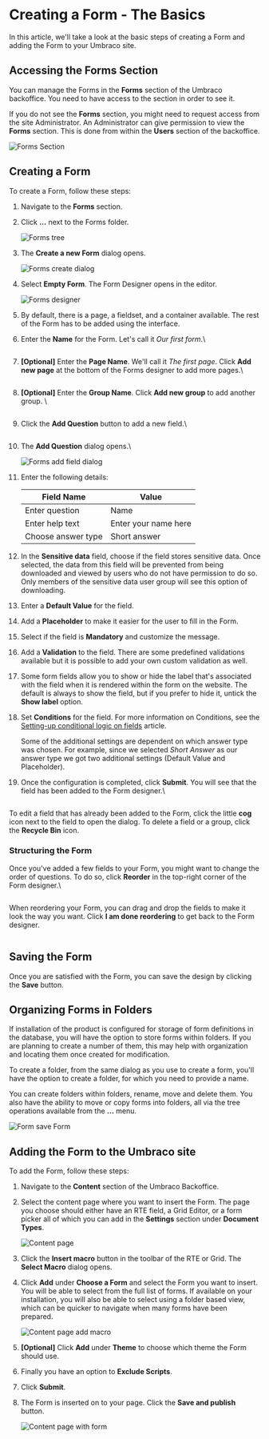 # Creating a Form - The Basics

In this article, we'll take a look at the basic steps of creating a Form and adding the Form to your Umbraco site.

## Accessing the Forms Section

You can manage the Forms in the **Forms** section of the Umbraco backoffice. You need to have access to the section in order to see it.

If you do not see the **Forms** section, you might need to request access from the site Administrator. An Administrator can give permission to view the **Forms** section. This is done from within the **Users** section of the backoffice.

![Forms Section](images/FormsSectionV9.png)

## Creating a Form

To create a Form, follow these steps:

1. Navigate to the **Forms** section.
2.  Click **...** next to the Forms folder.

    ![Forms tree](images/FormsTree.png)
3.  The **Create a new Form** dialog opens.

    ![Forms create dialog](images/FormsCreateDialogV9.png)
4.  Select **Empty Form**. The Form Designer opens in the editor.

    ![Forms designer](images/FormDesignerStartV8.png)
5. By default, there is a page, a fieldset, and a container available. The rest of the Form has to be added using the interface.
6.  Enter the **Name** for the Form. Let's call it _Our first form_.\\

    <figure><img src="images/FormDesignerFormNameV8.png" alt=""><figcaption></figcaption></figure>
7.  **\[Optional]** Enter the **Page Name**. We'll call it _The first page_. Click **Add new page** at the bottom of the Forms designer to add more pages.\


    <figure><img src="images/FormDesignerPageCaptionV8.png" alt=""><figcaption></figcaption></figure>
8.  **\[Optional]** Enter the **Group Name**. Click **Add new group** to add another group. \\

    <figure><img src="images/FormDesignerPageGroupV8.png" alt=""><figcaption></figcaption></figure>
9.  Click the **Add Question** button to add a new field.\


    <figure><img src="images/FormDesignerAddFieldV8.png" alt=""><figcaption></figcaption></figure>
10. The **Add Question** dialog opens.\\

    ![Forms add field dialog](images/FormDesignerAddFieldDialogV8.png)
11. Enter the following details:

    | Field Name         | Value                |
    | ------------------ | -------------------- |
    | Enter question     | Name                 |
    | Enter help text    | Enter your name here |
    | Choose answer type | Short answer         |
12. In the **Sensitive data** field, choose if the field stores sensitive data. Once selected, the data from this field will be prevented from being downloaded and viewed by users who do not have permission to do so. Only members of the sensitive data user group will see this option of downloading.
13. Enter a **Default Value** for the field.
14. Add a **Placeholder** to make it easier for the user to fill in the Form.
15. Select if the field is **Mandatory** and customize the message.
16. Add a **Validation** to the field. There are some predefined validations available but it is possible to add your own custom validation as well.
17. Some form fields allow you to show or hide the label that's associated with the field when it is rendered within the form on the website. The default is always to show the field, but if you prefer to hide it, untick the **Show label** option.
18. Set **Conditions** for the field. For more information on Conditions, see the [Setting-up conditional logic on fields](conditional-logic.md) article.

    Some of the additional settings are dependent on which answer type was chosen. For example, since we selected _Short Answer_ as our answer type we got two additional settings (Default Value and Placeholder).
19. Once the configuration is completed, click **Submit**. You will see that the field has been added to the Form designer.\


    <figure><img src="images/FormDesignerFieldAddedV8.png" alt=""><figcaption></figcaption></figure>

To edit a field that has already been added to the Form, click the little **cog** icon next to the field to open the dialog. To delete a field or a group, click the **Recycle Bin** icon.

### Structuring the Form

Once you've added a few fields to your Form, you might want to change the order of questions. To do so, click **Reorder** in the top-right corner of the Form designer.\\

<figure><img src="images/Reorder_Form.png" alt=""><figcaption></figcaption></figure>

When reordering your Form, you can drag and drop the fields to make it look the way you want. Click **I am done reordering** to get back to the Form designer.

<figure><img src="images/Reorder_Form_1.png" alt=""><figcaption></figcaption></figure>

## Saving the Form

Once you are satisfied with the Form, you can save the design by clicking the **Save** button.

## Organizing Forms in Folders

If installation of the product is configured for storage of form definitions in the database, you will have the option to store forms within folders. If you are planning to create a number of them, this may help with organization and locating them once created for modification.

To create a folder, from the same dialog as you use to create a form, you'll have the option to create a folder, for which you need to provide a name.

You can create folders within folders, rename, move and delete them. You also have the ability to move or copy forms into folders, all via the tree operations available from the **...** menu.

![Form save Form](images/FormDesignerSaveV8.png)

## Adding the Form to the Umbraco site

To add the Form, follow these steps:

1. Navigate to the **Content** section of the Umbraco Backoffice.
2.  Select the content page where you want to insert the Form. The page you choose should either have an RTE field, a Grid Editor, or a form picker all of which you can add in the **Settings** section under **Document Types**.

    ![Content page](images/ContentExamples.png)
3. Click the **Insert macro** button in the toolbar of the RTE or Grid. The **Select Macro** dialog opens.
4.  Click **Add** under **Choose a Form** and select the Form you want to insert. You will be able to select from the full list of forms. If available on your installation, you will also be able to select using a folder based view, which can be quicker to navigate when many forms have been prepared.

    ![Content page add macro](images/ContentPageAddMacroDialog.png)
5. **\[Optional]** Click **Add** under **Theme** to choose which theme the Form should use.
6. Finally you have an option to **Exclude Scripts**.
7. Click **Submit**.
8.  The Form is inserted on to your page. Click the **Save and publish** button.

    ![Content page with form](images/ContentExamplesWithForm.png)
